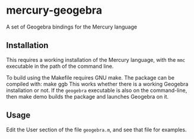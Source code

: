 # mercury-geogebra
A set of Geogebra bindings for the Mercury language

## Installation
This requires a working installation of the Mercury language,
with the `mmc` executable in the path of the command 
line.  

To build using the Makefile requires GNU make.  The
package can be compiled with:
make ggb
This works whether there is a working Geogebra
installation or not.  If the `geogebra` executable
is also on the command-line, then
make demo
builds the package and launches Geogebra on it.

## Usage
Edit the User section of the file `geogebra.m`, and see
that file for examples.
